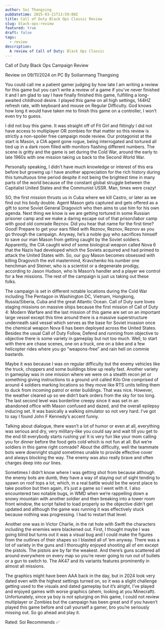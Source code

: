 ```yaml
---
author: Soi Thangsing
pubDatetime: 2025-03-21T13:59:00Z
title: Call of Duty Black Ops Classic Review
slug: black-ops-review
featured: true
draft: false
tags:
  - review
description:
  A review of Call of Duty: Black Ops Classic
---
```

Call of Duty Black Ops Campaign Review
 
Review on 09/11/2024 on PC
By Soilianmang Thangsing

You could call me a patient gamer judging by how late I am writing a review for this game but you can’t write a review of a game if you’ve never finished it and I am glad to say I have finally finished this game, fulfilling a long-awaited childhood desire. 
I played this game on all high settings, 144HZ refresh rate, with keyboard and mouse on Regular Difficulty. God knows how long it would have taken me to finish this game on a controller, I won’t even try to guess. 

I did not buy this game. It was straight off of Fit Girl and fittingly I did not have access to multiplayer OR zombies for that matter so this review is strictly a non-spoiler free campaign mode review.
Our protagonist at the start is Mason, a CIA agent gone rogue, being interrogated and tortured all tied up in a dark room filled with monitors flashing different numbers. The scene is gritty and the game is set during the Cold War, around the early to late 1960s with one mission taking us back to the Second World War. 

Personally speaking, I didn’t have much knowledge or interest of this era before but growing up I have another appreciation for the rich history during this tumultuous time period despite it not being the brightest time in many parts of the world because of the constant global struggle between the Capitalist United States and the Communist USSR. Man, times were crazy!

SO, the first mission thrusts us in Cuba where we kill Castro, or later as we find out his body double. Agent Mason gets captured and gets offered as a gift to some Soviet General Dragovich who then aims to use him for his own agenda. 
Next thing we know is we are getting tortured in some Russian prisoner camp and we make a daring escape out of that prison/labor camp with good old comrade Reznov. Did you hear that name for the first time? Good! Prepare to get your ears filled with Reznov, Reznov, Reznov as you go through the campaign. Anyway, he’s a noble guy who sacrifices himself to save our man Mason from getting caught by the Soviet soldiers.
Apparently, the CIA caught wind of some biological weapon called Nova 6 that the Nazis had developed which the Soviets acquired and had primed to attack the United States with. So, our guy Mason becomes obsessed with killing Dragovich the evil mastermind, Kravchenko his number one henchman and Steiner, who is a scientist or a degenerate prodigy, according to Jason Hudson, who Is Mason’s handler and a player we control for a few missions. The rest of the campaign is just us taking out these folks. 

The campaign is set in different notable locations during the Cold War including The Pentagon in Washington DC, Vietnam, Hongkong, Russia/Siberia, Cuba and the great Atlantic Ocean. 
Call of Duty sure loves staging missions on massive ships because the first mission of Call of Duty 4: Modern Warfare and the last mission of this game are set on an important large vessel except this time around there is a massive superstructure underneath said vessel which serves as the base for Soviet invasion once the chemical weapon Nova 6 has been deployed across the United States. 
Besides the usual Call of Duty Follow, Defend and running from objective to objective there is some variety in gameplay but not too much. Well, to start with there are chase scenes, one on a truck, one on a bike and a few helicopter rides where you go “weapons-free” and rain hell on commie bastards.

Maybe it was because I was on regular difficulty but the enemy vehicles like the truck, choppers and some buildings blow up really fast.
Another variety in gameplay was in one mission where we were on a stealth recon jet or something giving instructions to a ground unit called Kilo One comprised of around 4 soldiers marking locations so they move like RTS units telling them to duck from incoming patrol or enter buildings. That was nice. However, the weather cleared up so we didn’t bark orders from the sky for too long. 
The last second level was borderline creepy since it was set in an abandoned office with Mason confused and dazed, and the overall epilepsy inducing set. It was basically a walking simulator so not very hard. I’ve got to say I found John F Kennedy’s accent funny.

Talking about dialogue, there wasn’t a lot of humor or even at all, everything was serious and dry, very military-like you could say and wait till you get to the end till everybody starts rushing ya! It is very fun like your mom calling you for dinner before the food gets cold which is not fun at all. But we’re soldiers in this game right comrade?
About the difficulty, well the teammate bots were downright stupid sometimes unable to provide effective cover and always blocking the way. The enemy was also really brave and often charges deep into our lines.

Sometimes I didn’t know where I was getting shot from because although the enemy bots are dumb, they have a way of staying out of sight tending to spawn on roof tops a lot, which, in a real battle would be the worst place to take position but then again, it’s just a game so I went with it. 
I also encountered two notable bugs, in WMD when we’re rappelling down a snowy mountain with another soldier and then breaking into a tower room front window, the script failed to load properly so the objective didn’t get updated and although the game was running it was effectively stuck because nothing was progressing. I had to restart that level. 

Another one was in Victor Charlie, in the rat hole with Swift the characters including the enemies were blackened out. First, I thought maybe I was going blind but turns out it was a visual bug and I could make the figures from the outlines of their shapes so I blasted all of ‘em anyway.
There was a lot of variety in the guns and I thoroughly enjoyed shooting all of em except the pistols. The pistols are by far the weakest. And there’s guns scattered all around everywhere on every map so you’re never going to run out of bullets or a gun to switch to. The AK47 and its variants features prominently in almost all missions.   

The graphics might have been AAA back in the day, but in 2024 look very dated even with the highest settings turned on, so it was a slight challenge getting used to the visuals and dated gameplay but it’s alright, I’ve played and enjoyed games with worse graphics (ahem, looking at you Minecraft).
Unfortunately, since ya boy is not splurging on this game, I could not review multiplayer or Zombies but the campaign has been great and if you haven’t played this game before and call yourself a gamer, bro you’re seriously missing out. So go ahead and play it. 


Rated: Soi Recommends ✅